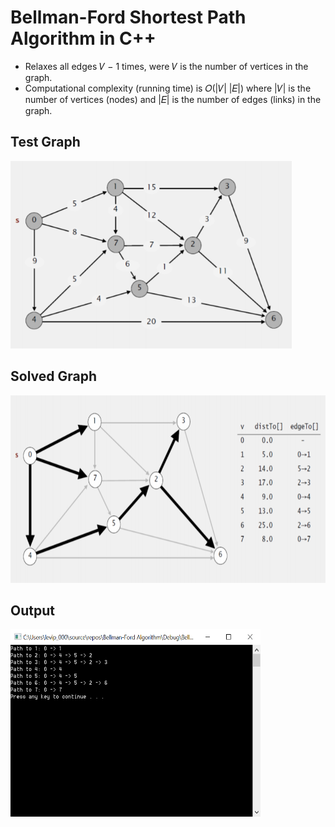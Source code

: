 <h1>Bellman-Ford Shortest Path Algorithm in C++</h1>
<ul>
<li>Relaxes all edges 𝑉 − 1 times, were 𝑉 is the number of vertices in the graph.</li>
<li>Computational complexity (running time) is 𝑂(|𝑉| |𝐸|)
where |𝑉| is the number of vertices (nodes) and |𝐸| is the
number of edges (links) in the graph.</li>
</ul>
<h2>Test Graph</h2>
<img src="https://github.com/levipomeroy/Bellman-Ford_Shortest-Path_Algorithm/blob/master/Images/TestGraph.PNG?raw=true" height=300 width=450/>
</b>
<h2>Solved Graph</h2>
<img src="https://github.com/levipomeroy/Bellman-Ford_Shortest-Path_Algorithm/blob/master/Images/Solved.PNG?raw=true" height=300 width=550/>
</b>
</b>
<h2>Output</h2>
<img src="https://github.com/levipomeroy/Bellman-Ford_Shortest-Path_Algorithm/blob/master/Images/Output.PNG?raw=true" height=300 width=400/>

